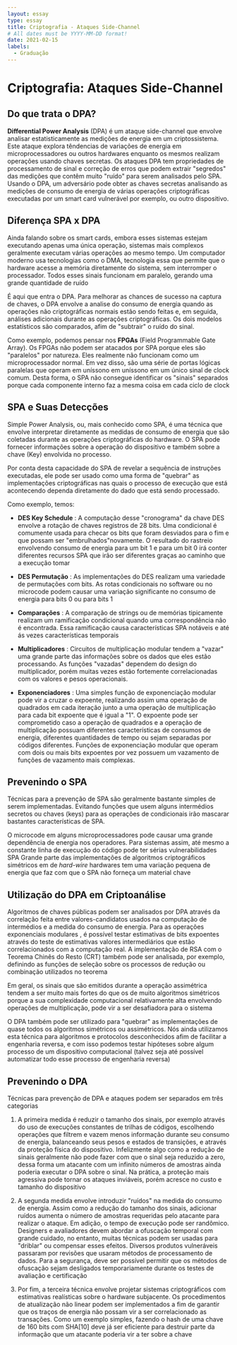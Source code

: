 ```yaml
---
layout: essay
type: essay
title: Criptografia - Ataques Side-Channel
# All dates must be YYYY-MM-DD format!
date: 2021-02-15
labels:
  - Graduação
---
```


# Criptografia: Ataques Side-Channel

## Do que trata o DPA?

**Differential Power Analysis** (DPA) é um ataque side-channel que envolve analisar
estatisticamente as medições de energia em um criptossistema. Este ataque explora
têndencias de variações de energia em microprocessadores ou outros hardwares
enquanto os mesmos realizam operações usando chaves secretas. Os ataques DPA
tem propriedades de processamento de sinal e correção de erros que podem extrair
"segredos" das medições que contêm muito "ruído" para serem analisados pelo SPA.
Usando o DPA, um adversário pode obter as chaves secretas analisando as medições
de consumo de energia de várias operações criptográficas executadas por um smart
card vulnerável por exemplo, ou outro dispositivo.

## Diferença SPA x DPA


Ainda falando sobre os smart cards, embora esses sistemas estejam executando
apenas uma única operação, sistemas mais complexos geralmente executam várias
operações ao mesmo tempo. Um computador moderno usa tecnologias como o
DMA, tecnologia essa que permite que o hardware acesse a memória diretamente do
sistema, sem interromper o processador. Todos esses sinais funcionam em paralelo,
gerando uma grande quantidade de ruído

É aqui que entra o DPA. Para melhorar as chances de sucesso na captura de chaves, o
DPA envolve a analise do consumo de energia quando as operações não
criptográficas normais estão sendo feitas e, em seguida, análises adicionais durante
as operações criptográficas. Os dois modelos estatísticos são comparados, afim de
"subtrair" o ruído do sinal.

Como exemplo, podemos pensar nos **FPGAs** (Field Programmable Gate Array). Os
FPGAs não podem ser atacados por SPA porque eles são "paralelos" por natureza.
Eles realmente não funcionam como um microprocessador normal. Em vez disso,
são uma série de portas lógicas paralelas que operam em uníssono em uníssono em
um único sinal de clock comum. Desta forma, o SPA não consegue identificar os
"sinais" separados porque cada componente interno faz a mesma coisa em cada
ciclo de clock

## SPA e Suas Detecções

Simple Power Analysis, ou, mais conhecido como SPA, é uma técnica que envolve
interpretar diretamente as medidas de consumo de energia que são coletadas
durante as operações criptográficas do hardware. O SPA pode fornecer informações
sobre a operação do dispositivo e também sobre a chave (Key) envolvida no
processo.

Por conta desta capacidade do SPA de revelar a sequência de instruções executadas,
ele pode ser usado como uma forma de "quebrar" as implementações criptográficas
nas quais o processo de execução que está acontecendo dependa diretamente do
dado que está sendo processado.

Como exemplo, temos:
- **DES Key Schedule** : A computação desse "cronograma" da chave DES envolve a
rotação de
chaves registros de 28 bits. Uma condicional é comumente usada para checar os
bits que foram desviados para o fim e que possam ser "embrulhados"novamente. O resultado do rastreio envolvendo consumo de energia para um
bit 1 e para um bit 0 irá conter diferentes recursos SPA que irão ser diferentes
graças ao caminho que a execução tomar

- **DES Permutação** : As implementações do DES realizam uma variedade de
permutações com bits. As rotas condicionais no software ou no microcode
podem causar uma variação significante no consumo de energia para bits 0 ou
para bits 1

- **Comparações** : A comparação de strings ou de memórias tipicamente realizam
um ramificação condicional quando uma correspondência não é encontrada.
Essa ramificação causa características SPA notáveis e até ás vezes características
temporais

- **Multiplicadores** : Circuitos de multiplicação modular tendem a "vazar" uma
grande parte das informações sobre os dados que eles estão processando. As
funções "vazadas" dependem do design do multiplicador, porém muitas vezes
estão fortemente correlacionadas com os valores e pesos operacionais.

- **Exponenciadores** : Uma simples função de exponenciação modular pode vir a
cruzar o expoente, realizando assim uma operação de quadrados em cada
iteração junto a uma operação de multiplicação para cada bit expoente que é
igual a "1". O expoente pode ser comprometido caso a operação de quadrados e a
operação de multiplicação possuam diferentes características de consumos de
energia, diferentes quantidades de tempo ou sejam separadas por códigos
diferentes. Funções de exponenciação modular que operam com dois ou mais
bits expoentes por vez possuem um vazamento de funções de vazamento mais
complexas.

## Prevenindo o SPA

Técnicas para a prevenção de SPA são geralmente bastante simples de serem
implementadas. Evitando funções que usem alguns intermédios secretos ou chaves
(keys) para as operações de condicionais irão mascarar bastantes características de
SPA.

O microcode em alguns microprocessadores pode causar uma grande dependência
de energia nos operadores. Para sistemas assim, até mesmo a constante linha de
execução do código pode ter sérias vulnerabilidades SPA
Grande parte das implementações de algoritmos criptográficos simétricos em de
_hard-wire_ hardwares tem uma variação pequena de energia que faz com que o SPA 
não forneça um material chave

## Utilização do DPA em Criptoanálise

Algoritmos de chaves públicas podem ser analisados por DPA através da correlação
feita entre valores-candidatos usados na computação de intermédios e a medida do
consumo de energia. Para as operações exponenciais modulares , é possível testar
estimativas de bits expoentes através do teste de estimativas valores intermediários
que estão correlacionados com a computação real. A implementação de RSA com o
Teorema Chinês do Resto (CRT) também pode ser analisada, por exemplo,
definindo as funções de seleção sobre os processos de redução ou combinação
utilizados no teorema

Em geral, os sinais que são emitidos durante a operação assimétrica tendem a ser
muito mais fortes do que os de muito algoritmos simétricos porque a sua
complexidade computacional relativamente alta envolvendo operações de
multiplicação, pode vir a ser desafiadora para o sistema

O DPA também pode ser utilizado para "quebrar" as implementações de quase todos
os algoritmos simétricos ou assimétricos. Nós ainda utilizamos esta técnica para
algoritmos e protocolos desconhecidos afim de facilitar a engenharia reversa, e com
isso podemos testar hipóteses sobre algum processo de um dispositivo
computacional (talvez seja até possível automatizar todo esse processo de
engenharia reversa)

## Prevenindo o DPA

Técnicas para prevenção de DPA e ataques podem ser separados em três categorias
1. A primeira medida é reduzir o tamanho dos sinais, por exemplo através do uso
de execuções constantes de trilhas de códigos, escolhendo operações que filtrem
e vazem menos informação durante seu consumo de energia, balanceando seus
pesos e estados de transições, e através da proteção física do dispositivo.
Infelizmente algo como a redução de sinais geralmente não pode fazer com que
o sinal seja reduzido a zero, dessa forma um atacante com um infinito números
de amostras ainda poderia executar o DPA sobre o sinal. Na prática, a proteção
mais agressiva pode tornar os ataques inviáveis, porém acresce no custo e
tamanho do dispositivo

2. A segunda medida envolve introduzir "ruídos" na medida do consumo de
energia. Assim como a redução do tamanho dos sinais, 
adicionar ruídos aumenta o número de amostras requeridas pelo atacante para realizar o ataque.
Em adição, o tempo de execução pode ser randômico. Designers e avaliadores
devem abordar a ofuscação temporal com grande cuidado, no entanto, muitas
técnicas podem ser usadas para "driblar" ou compensar esses efeitos. Diversos
produtos vulneráveis passaram por revisões que usaram métodos de
processamento de dados. Para a segurança, deve ser possível permitir que os
métodos de ofuscação sejam desligados temporariamente durante os testes de
avaliação e certificação

3. Por fim, a terceira técnica envolve projetar sistemas criptográficos com
estimativas realísticas sobre o hardware subjacente. Os procedimentos de
atualização não linear podem ser implementados a fim de garantir que os traços
de energia não possam vir a ser correlacionado as transações. Como um
exemplo simples, fazendo o hash de uma chave de 160 bits com SHA[10] deve já
ser eficiente para destruir parte da informação que um atacante poderia vir a ter
sobre a chave


